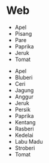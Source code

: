 # Web

<ul id="fruit-freshness-list" align="left">
                    <li>Apel</li>
                    <li>Pisang</li>
                    <li>Pare</li>
                    <li>Paprika</li>
                    <li>Jeruk</li>
                    <li>Tomat</li>
 </ul>

<ul id="plant-health-list" align="left">
                    <li>Apel</li>
                    <li>Bluberi</li>
                    <li>Ceri</li>
                    <li>Jagung</li>
                    <li>Anggur</li>
                    <li>Jeruk</li>
                    <li>Persik</li>
                    <li>Paprika</li>
                    <li>Kentang</li>
                    <li>Rasberi</li>
                    <li>Kedelai</li>
                    <li>Labu Madu</li>
                    <li>Stroberi</li>
                    <li>Tomat</li>
                  </ul>